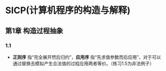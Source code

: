 # SICP(计算机程序的构造与解释)

## 第1章 构造过程抽象

### 1.1 
* **正则序** 指“完全展开然后归约”，**应用序** 指“先求值参数而后应用”，对于可以通过替换去模拟产生合法值的过程应用两者等价。（练习1.5为非法例子）
